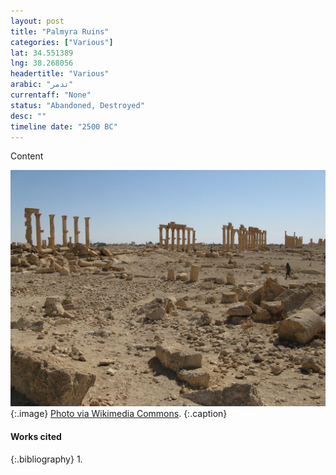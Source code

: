 ```yaml
---
layout: post
title: "Palmyra Ruins"
categories: ["Various"]
lat: 34.551389
lng: 38.268056
headertitle: "Various"
arabic: "تدمر‎"
currentaff: "None"
status: "Abandoned, Destroyed"
desc: ""
timeline date: "2500 BC"
---
```

Content

![Palmyra Ruins](images/palmyra.jpeg)
   {:.image}
[Photo via Wikimedia Commons](https://commons.wikimedia.org/wiki/File:Palmyra_ruins_-_panoramio.jpg).
   {:.caption}

#### Works cited

{:.bibliography}
1. 